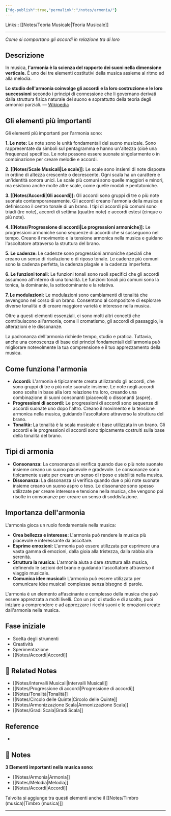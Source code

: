 ```yaml
---
{"dg-publish":true,"permalink":"/notes/armonia/"}
---
```


Links:: [[Notes/Teoria Musicale\|Teoria Musicale]]

---
_Come si comportano gli accordi in relazione tra di loro_

## Descrizione

In musica, **l'armonia è la scienza del rapporto dei suoni nella dimensione verticale.** È uno dei tre elementi costitutivi della musica assieme al ritmo ed alla melodia.

**Lo studio dell'armonia coinvolge gli accordi e la loro costruzione e le loro successioni** secondo i principi di connessione che li governano derivati dalla struttura fisica naturale del suono e soprattutto della teoria degli armonici parziali. — [Wikipedia](https://it.wikipedia.org/wiki/Armonia(https://it.wikipedia.org/wiki/Armonia))

## Gli elementi più importanti

Gli elementi più importanti per l'armonia sono:

**1. Le note:** Le note sono le unità fondamentali del suono musicale. Sono rappresentate da simboli sul pentagramma e hanno un'altezza (cioè una frequenza) specifica. Le note possono essere suonate singolarmente o in combinazione per creare melodie e accordi.

**2. [[Notes/Scale Musicali\|Le scale]]:** Le scale sono insiemi di note disposte in ordine di altezza crescente o decrescente. Ogni scala ha un carattere e un'identità sonora unici. Le scale più comuni sono quelle maggiori e minori, ma esistono anche molte altre scale, come quelle modali e pentatoniche.

**3. [[Notes/Accordi\|Gli accordi]]:** Gli accordi sono gruppi di tre o più note suonate contemporaneamente. Gli accordi creano l'armonia della musica e definiscono il centro tonale di un brano. I tipi di accordi più comuni sono triadi (tre note), accordi di settima (quattro note) e accordi estesi (cinque o più note).

**4. [[Notes/Progressione di accordi\|Le progressioni armoniche]]:** Le progressioni armoniche sono sequenze di accordi che si susseguono nel tempo. Creano il movimento e la tensione armonica nella musica e guidano l'ascoltatore attraverso la struttura del brano.

**5. Le cadenze:** Le cadenze sono progressioni armoniche speciali che creano un senso di risoluzione o di riposo tonale. Le cadenze più comuni sono la cadenza perfetta, la cadenza plagale e la cadenza imperfetta.

**6. Le funzioni tonali:** Le funzioni tonali sono ruoli specifici che gli accordi assumono all'interno di una tonalità. Le funzioni tonali più comuni sono la tonica, la dominante, la sottodominante e la relativa.

**7. Le modulazioni:** Le modulazioni sono cambiamenti di tonalità che avvengono nel corso di un brano. Consentono al compositore di esplorare diverse tonalità e di creare maggiore varietà e interesse nella musica.

Oltre a questi elementi essenziali, ci sono molti altri concetti che contribuiscono all'armonia, come il cromatismo, gli accordi di passaggio, le alterazioni e le dissonanze.

La padronanza dell'armonia richiede tempo, studio e pratica. Tuttavia, anche una conoscenza di base dei principi fondamentali dell'armonia può migliorare notevolmente la tua comprensione e il tuo apprezzamento della musica.

## Come funziona l'armonia

- **Accordi:** L'armonia è tipicamente creata utilizzando gli accordi, che sono gruppi di tre o più note suonate insieme. Le note negli accordi sono scelte in base alla loro relazione tra loro, creando una combinazione di suoni consonanti (piacevoli) o dissonanti (aspre).
- **Progressioni di accordi:** Le progressioni di accordi sono sequenze di accordi suonate uno dopo l'altro. Creano il movimento e la tensione armonica nella musica, guidando l'ascoltatore attraverso la struttura del brano.
- **Tonalità:** La tonalità è la scala musicale di base utilizzata in un brano. Gli accordi e le progressioni di accordi sono tipicamente costruiti sulla base della tonalità del brano.

## Tipi di armonia

- **Consonanza:** La consonanza si verifica quando due o più note suonate insieme creano un suono piacevole e gradevole. Le consonanze sono tipicamente usate per creare un senso di riposo e stabilità nella musica.
- **Dissonanza:** La dissonanza si verifica quando due o più note suonate insieme creano un suono aspro o teso. Le dissonanze sono spesso utilizzate per creare interesse e tensione nella musica, che vengono poi risolte in consonanze per creare un senso di soddisfazione.

## Importanza dell'armonia

L'armonia gioca un ruolo fondamentale nella musica:

- **Crea bellezza e interesse:** L'armonia può rendere la musica più piacevole e interessante da ascoltare.
- **Esprime emozioni:** L'armonia può essere utilizzata per esprimere una vasta gamma di emozioni, dalla gioia alla tristezza, dalla rabbia alla serenità.
- **Struttura la musica:** L'armonia aiuta a dare struttura alla musica, definendo le sezioni del brano e guidando l'ascoltatore attraverso il viaggio musicale.
- **Comunica idee musicali:** L'armonia può essere utilizzata per comunicare idee musicali complesse senza bisogno di parole.

L'armonia è un elemento affascinante e complesso della musica che può essere apprezzata a molti livelli. Con un po' di studio e di ascolto, puoi iniziare a comprendere e ad apprezzare i ricchi suoni e le emozioni create dall'armonia nella musica.

## Fase iniziale

- Scelta degli strumenti
- Creatività
- Sperimentazione
- [[Notes/Accordi\|Accordi]]



## 🔗 Related Notes

- [[Notes/Intervalli Musicali\|Intervalli Musicali]]
- [[Notes/Progressione di accordi\|Progressione di accordi]]
- [[Notes/Tonalità\|Tonalità]]
- [[Notes/Circolo delle Quinte\|Circolo delle Quinte]]
- [[Notes/Armonizzazione Scala\|Armonizzazione Scala]]
- [[Notes/Gradi Scala\|Gradi Scala]]

## Reference

- 



## 📝 Notes

**3 Elementi importanti nella musica sono:**
- [[Notes/Armonia\|Armonia]]
- [[Notes/Melodia\|Melodia]]
- [[Notes/Accordi\|Accordi]]

Talvolta si aggiunge tra questi elementi anche il [[Notes/Timbro (musica)\|Timbro (musica)]]


---

